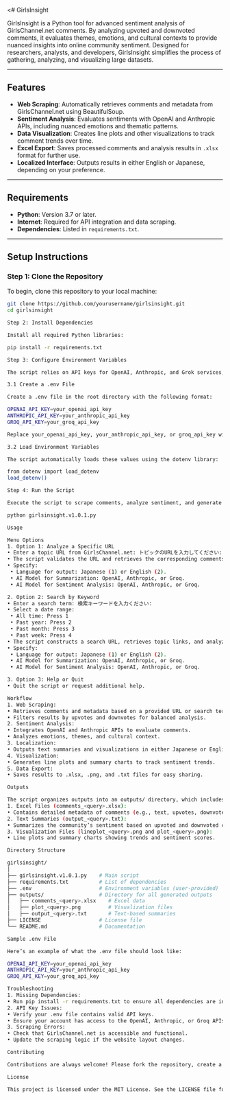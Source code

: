 <# GirlsInsight

GirlsInsight is a Python tool for advanced sentiment analysis of GirlsChannel.net comments. By analyzing upvoted and downvoted comments, it evaluates themes, emotions, and cultural contexts to provide nuanced insights into online community sentiment. Designed for researchers, analysts, and developers, GirlsInsight simplifies the process of gathering, analyzing, and visualizing large datasets.

---

## Features
- **Web Scraping**: Automatically retrieves comments and metadata from GirlsChannel.net using BeautifulSoup.
- **Sentiment Analysis**: Evaluates sentiments with OpenAI and Anthropic APIs, including nuanced emotions and thematic patterns.
- **Data Visualization**: Creates line plots and other visualizations to track comment trends over time.
- **Excel Export**: Saves processed comments and analysis results in `.xlsx` format for further use.
- **Localized Interface**: Outputs results in either English or Japanese, depending on your preference.

---

## Requirements
- **Python**: Version 3.7 or later.
- **Internet**: Required for API integration and data scraping.
- **Dependencies**: Listed in `requirements.txt`.

---

## Setup Instructions

### Step 1: Clone the Repository
To begin, clone this repository to your local machine:
```bash
git clone https://github.com/yourusername/girlsinsight.git
cd girlsinsight

Step 2: Install Dependencies

Install all required Python libraries:

pip install -r requirements.txt

Step 3: Configure Environment Variables

The script relies on API keys for OpenAI, Anthropic, and Grok services, managed securely through a .env file.

3.1 Create a .env File

Create a .env file in the root directory with the following format:

OPENAI_API_KEY=your_openai_api_key
ANTHROPIC_API_KEY=your_anthropic_api_key
GROQ_API_KEY=your_groq_api_key

Replace your_openai_api_key, your_anthropic_api_key, or groq_api_key with your actual API credentials.

3.2 Load Environment Variables

The script automatically loads these values using the dotenv library:

from dotenv import load_dotenv
load_dotenv()

Step 4: Run the Script

Execute the script to scrape comments, analyze sentiment, and generate outputs:

python girlsinsight.v1.0.1.py

Usage

Menu Options
1. Option 1: Analyze a Specific URL
• Enter a topic URL from GirlsChannel.net: トピックのURLを入力してください: 
• The script validates the URL and retrieves the corresponding comments for analysis.
• Specify:
 • Language for output: Japanese (1) or English (2).
 • AI Model for Summarization: OpenAI, Anthropic, or Groq.
 • AI Model for Sentiment Analysis: OpenAI, Anthropic, or Groq.

2. Option 2: Search by Keyword
• Enter a search term: 検索キーワードを入力ください: 
• Select a date range:
 • All time: Press 1
 • Past year: Press 2
 • Past month: Press 3
 • Past week: Press 4
• The script constructs a search URL, retrieves topic links, and analyzes matching results.
• Specify:
 • Language for output: Japanese (1) or English (2).
 • AI Model for Summarization: OpenAI, Anthropic, or Groq.
 • AI Model for Sentiment Analysis: OpenAI, Anthropic, or Groq.

3. Option 3: Help or Quit
• Quit the script or request additional help.

Workflow
1. Web Scraping:
• Retrieves comments and metadata based on a provided URL or search term.
• Filters results by upvotes and downvotes for balanced analysis.
2. Sentiment Analysis:
• Integrates OpenAI and Anthropic APIs to evaluate comments.
• Analyzes emotions, themes, and cultural context.
3. Localization:
• Outputs text summaries and visualizations in either Japanese or English.
4. Visualization:
• Generates line plots and summary charts to track sentiment trends.
5. Data Export:
• Saves results to .xlsx, .png, and .txt files for easy sharing.

Outputs

The script organizes outputs into an outputs/ directory, which includes:
1. Excel Files (comments_<query>.xlsx):
• Contains detailed metadata of comments (e.g., text, upvotes, downvotes, and date).
2. Text Summaries (output_<query>.txt):
• Summarizes the community’s sentiment based on upvoted and downvoted comments.
3. Visualization Files (lineplot_<query>.png and plot_<query>.png):
• Line plots and summary charts showing trends and sentiment scores.

Directory Structure

girlsinsight/
│
├── girlsinsight.v1.0.1.py    # Main script
├── requirements.txt          # List of dependencies
├── .env                      # Environment variables (user-provided)
├── outputs/                  # Directory for all generated outputs
│   ├── comments_<query>.xlsx    # Excel data
│   ├── plot_<query>.png         # Visualization files
│   ├── output_<query>.txt       # Text-based summaries
├── LICENSE                   # License file
└── README.md                 # Documentation

Sample .env File

Here’s an example of what the .env file should look like:

OPENAI_API_KEY=your_openai_api_key
ANTHROPIC_API_KEY=your_anthropic_api_key
GROQ_API_KEY=your_groq_api_key

Troubleshooting
1. Missing Dependencies:
• Run pip install -r requirements.txt to ensure all dependencies are installed.
2. API Key Issues:
• Verify your .env file contains valid API keys.
• Ensure your account has access to the OpenAI, Anthropic, or Groq APIs.
3. Scraping Errors:
• Check that GirlsChannel.net is accessible and functional.
• Update the scraping logic if the website layout changes.

Contributing

Contributions are always welcome! Please fork the repository, create a feature branch, and submit a pull request.

License

This project is licensed under the MIT License. See the LICENSE file for more information.
